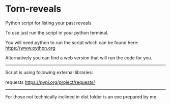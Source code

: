 # Torn-reveals
 Python script for listing your past reveals

To use just run the script in your python terminal.

You will need python to run the script which can be found here: https://www.python.org

Alternatively you can find a web version that will run the code for you.
___
Script is using following external libraries:

requests https://pypi.org/project/requests/
___

For those not technically inclined in dist folder is an exe prepared by me.
